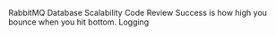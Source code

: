 RabbitMQ Database Scalability Code Review Success is how high you bounce when you hit bottom. Logging
